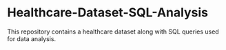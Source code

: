 # Healthcare-Dataset-SQL-Analysis
This repository contains a healthcare dataset along with SQL queries used for data analysis.
